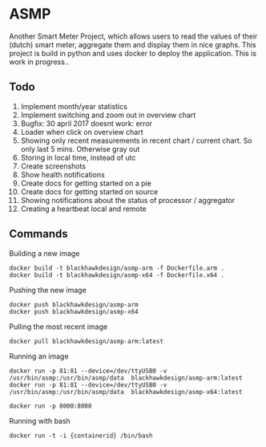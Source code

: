 # ASMP
Another Smart Meter Project, which allows users to read the values of their (dutch) smart meter, aggregate them and display them in nice graphs. This project is build in python and uses docker to deploy the application. This is work in progress.. 

## Todo
1. Implement month/year statistics
2. Implement switching and zoom out in overview chart
3. Bugfix: 30 april 2017 doesnt work: error
4. Loader when click on overview chart
6. Showing only recent measurements in recent chart / current chart. So only last 5 mins. Otherwise gray out
7. Storing in local time, instead of utc
6. Create screenshots
7. Show health notifications
8. Create docs for getting started on a pie
9. Create docs for getting started on source
10. Showing notifications about the status of processor / aggregator
11. Creating a heartbeat local and remote

## Commands

Building a new image
```
docker build -t blackhawkdesign/asmp-arm -f Dockerfile.arm .
docker build -t blackhawkdesign/asmp-x64 -f Dockerfile.x64 .
```
Pushing the new image
```
docker push blackhawkdesign/asmp-arm
docker push blackhawkdesign/asmp-x64
```
Pulling the most recent image
```
docker pull blackhawkdesign/asmp-arm:latest
```
Running an image
```
docker run -p 81:81 --device=/dev/ttyUSB0 -v /usr/bin/asmp:/usr/bin/asmp/data  blackhawkdesign/asmp-arm:latest
docker run -p 81:81 --device=/dev/ttyUSB0 -v /usr/bin/asmp:/usr/bin/asmp/data  blackhawkdesign/asmp-x64:latest
```
```
docker run -p 8000:8000 
```
Running with bash
```
docker run -t -i {containerid} /bin/bash
```
